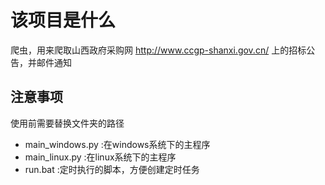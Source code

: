 # 该项目是什么
爬虫，用来爬取山西政府采购网 http://www.ccgp-shanxi.gov.cn/ 上的招标公告，并邮件通知

## 注意事项
使用前需要替换文件夹的路径
* main_windows.py :在windows系统下的主程序
* main_linux.py :在linux系统下的主程序
* run.bat :定时执行的脚本，方便创建定时任务
